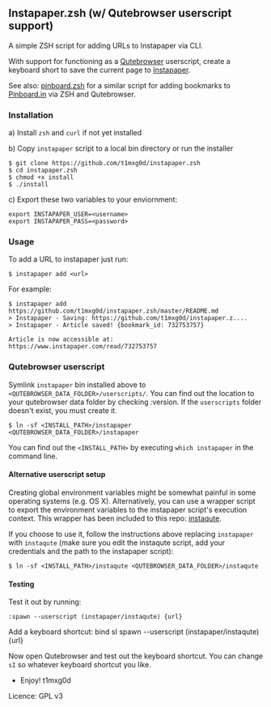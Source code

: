 Instapaper.zsh (w/ Qutebrowser userscript support)
---

A simple ZSH script for adding URLs to Instapaper via CLI.

With support for functioning as a [Qutebrowser](https://qutebrowser.org) userscript, create a keyboard short to save the current page to [Instapaper](https://instapaper.com).

See also: [pinboard.zsh](https://github.com/t1mxg0d/pinboard.zsh) for a similar script for adding bookmarks to [Pinboard.in](https://pinboard.in) via ZSH and Qutebrowser.

### Installation

a) Install `zsh` and `curl` if not yet installed

b) Copy `instapaper` script to a local bin directory or run the installer

    $ git clone https://github.com/t1mxg0d/instapaper.zsh
    $ cd instapaper.zsh
    $ chmod +x install
    $ ./install

c) Export these two variables to your enviornment:

    export INSTAPAPER_USER=<username>
    export INSTAPAPER_PASS=<password>

### Usage

To add a URL to instapaper just run:

    $ instapaper add <url>

For example:

    $ instapaper add https://github.com/t1mxg0d/instapaper.zsh/master/README.md
    > Instapaper - Saving: https://github.com/t1mxg0d/instapaper.z....
    > Instapaper - Article saved! {bookmark_id: 732753757}

    Article is now accessible at: https://www.instapaper.com/read/732753757

### Qutebrowser userscript

Symlink `instapaper` bin installed above to `<QUTEBROWSER_DATA_FOLDER>/userscripts/`. You can find out the location to your qutebrowser data folder by checking :version. If the `userscripts` folder doesn't exist, you must create it.

    $ ln -sf <INSTALL_PATH>/instapaper <QUTEBROWSER_DATA_FOLDER>/instapaper

You can find out the `<INSTALL_PATH>` by executing `which instapaper` in the command line.

#### Alternative userscript setup

Creating global environment variables might be somewhat painful in some operating systems (e.g. OS X). Alternatively, you can use a wrapper script to export the environment variables to the instapaper script's execution context. This wrapper has been included to this repo: [instaqute](instaqute).

If you choose to use it, follow the instructions above replacing `instapaper` with `instaqute` (make sure you edit the instaqute script, add your credentials and the path to the instapaper script):

    $ ln -sf <INSTALL_PATH>/instaqute <QUTEBROWSER_DATA_FOLDER>/instaqute

#### Testing

Test it out by running:

    :spawn --userscript (instapaper/instaqute) {url}

Add a keyboard shortcut:
    bind sI spawn --userscript (instapaper/instaqute) {url}

Now open Qutebrowser and test out the keyboard shortcut. You can change `sI` so whatever keyboard shortcut you like.

- Enjoy!
t1mxg0d

Licence: GPL v3

